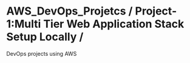 # AWS_DevOps_Projetcs / Project-1:Multi Tier Web Application Stack Setup Locally /
DevOps projects using AWS
